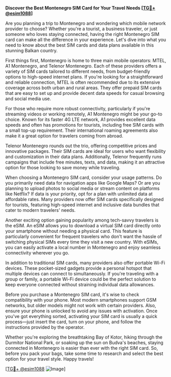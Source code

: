 **Discover the Best Montenegro SIM Card for Your Travel Needs [[TG💪+ @esim1088](https://t.me/s/esim1088)]**

Are you planning a trip to Montenegro and wondering which mobile network provider to choose? Whether you're a tourist, a business traveler, or just someone who loves staying connected, having the right Montenegro SIM card can make all the difference in your experience. Let's dive into what you need to know about the best SIM cards and data plans available in this stunning Balkan country.

First things first, Montenegro is home to three main mobile operators: MTEL, A1 Montenegro, and Telenor Montenegro. Each of these providers offers a variety of SIM cards tailored to different needs, from budget-friendly options to high-speed internet plans. If you're looking for a straightforward and reliable connection, MTEL is often recommended due to its extensive coverage across both urban and rural areas. They offer prepaid SIM cards that are easy to set up and provide decent data speeds for casual browsing and social media use.

For those who require more robust connectivity, particularly if you're streaming videos or working remotely, A1 Montenegro might be your go-to choice. Known for its faster 4G LTE network, A1 provides excellent data speeds and often has promotions for tourists, including free SIM cards with a small top-up requirement. Their international roaming agreements also make it a great option for travelers coming from abroad.

Telenor Montenegro rounds out the trio, offering competitive prices and innovative packages. Their SIM cards are ideal for users who want flexibility and customization in their data plans. Additionally, Telenor frequently runs campaigns that include free minutes, texts, and data, making it an attractive option for those looking to save money while traveling.

When choosing a Montenegro SIM card, consider your usage patterns. Do you primarily need data for navigation apps like Google Maps? Or are you planning to upload photos to social media or stream content on platforms like Netflix? If data is your priority, opt for a plan with unlimited data at affordable rates. Many providers now offer SIM cards specifically designed for tourists, featuring high-speed internet and inclusive data bundles that cater to modern travelers' needs.

Another exciting option gaining popularity among tech-savvy travelers is the eSIM. An eSIM allows you to download a virtual SIM card directly onto your smartphone without needing a physical card. This feature is particularly convenient for frequent travelers who don't want the hassle of switching physical SIMs every time they visit a new country. With eSIMs, you can easily activate a local number in Montenegro and enjoy seamless connectivity wherever you go.

In addition to traditional SIM cards, many providers also offer portable Wi-Fi devices. These pocket-sized gadgets provide a personal hotspot that multiple devices can connect to simultaneously. If you're traveling with a group or family, a portable Wi-Fi device could be the perfect solution to keep everyone connected without straining individual data allowances.

Before you purchase a Montenegro SIM card, it's wise to check compatibility with your phone. Most modern smartphones support GSM networks, but older models might not work with certain providers. Also, ensure your phone is unlocked to avoid any issues with activation. Once you've got everything sorted, activating your SIM card is usually a quick process—just insert the card, turn on your phone, and follow the instructions provided by the operator.

Whether you're exploring the breathtaking Bay of Kotor, hiking through the Durmitor National Park, or soaking up the sun on Budva's beaches, staying connected in Montenegro is easier than ever with the right SIM card. So, before you pack your bags, take some time to research and select the best option for your travel style. Happy travels!

[[TG💪+ @esim1088](https://t.me/s/esim1088) ![Image](https://i.postimg.cc/Y0z9fWf4/image.png)]
